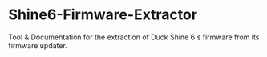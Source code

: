 # Shine6-Firmware-Extractor
Tool &amp; Documentation for the extraction of Duck Shine 6's firmware from its firmware updater.
